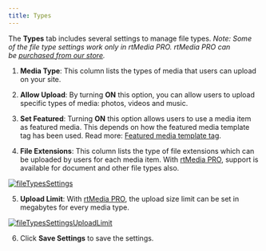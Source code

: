 ```yaml
---
title: Types
---
```


The **Types** tab includes several settings to manage file types. _Note: Some of the file type settings work only in rtMedia PRO. rtMedia PRO can be [purchased from our store](https://rtcamp.com/store/rtmedia-pro/)._



	
1. **Media Type**: This column lists the types of media that users can upload on your site.

	
2. **Allow Upload**: By turning **ON** this option, you can allow users to upload specific types of media: photos, videos and music.

	
3. **Set Featured**: Turning **ON** this option allows users to use a media item as featured media. This depends on how the featured media template tag has been used. Read more: [Featured media template tag](/rtmedia/addons/rtmedia-pro/features/set-media-featured/).

	
4. **File Extensions**: This column lists the type of file extensions which can be uploaded by users for each media item. With [rtMedia PRO](https://rtcamp.com/store/rtmedia-pro/), support is available for document and other file types also.


  [![fileTypesSettings](https://rtcamp.com/wp-content/uploads/2013/09/fileTypesSettings.png)](https://rtcamp.com/wp-content/uploads/2013/09/fileTypesSettings.png)

5. **Upload Limit**: With [rtMedia PRO](https://rtcamp.com/store/rtmedia-pro/), the upload size limit can be set in megabytes for every media type.

  [![fileTypesSettingsUploadLimit](https://rtcamp.com/wp-content/uploads/2013/09/fileTypesSettingsUploadLimit.png)](https://rtcamp.com/wp-content/uploads/2013/09/fileTypesSettingsUploadLimit.png)

	
6. Click **Save Settings** to save the settings.



